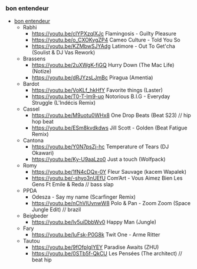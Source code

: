 ### bon entendeur

* [bon entendeur](http://bonentendeur.com/#l-original)
	* Rabhi
		* https://youtu.be/clYPXzqlXJc Flamingosis - Guilty Pleasure
		* https://youtu.be/o_CXOKvgZP4 Cameo Culture - Told You So
		* https://youtu.be/KZMbwSJYAdg Latimore - Out To Get'cha (Soulist & DJ Vas Rework)
	* Brassens
		- https://youtu.be/2uXWgK-fjGQ Hurry Down (The Mac Life) (Notize)
		- https://youtu.be/dRJYzsLJmBc Piragua (Amentia)
	* Bardot
		- https://youtu.be/VoKLf_hkHfY Favorite things (Laster) 
		- https://youtu.be/T0-T-Im9-uo Notorious B.I.G - Everyday Struggle (L'Indécis Remix) 
	* Cassel
		- https://youtu.be/M9uotu0WHx8 One Drop Beats (Beat S23) // hip hop beat
		* https://youtu.be/ESm8kvdkdws Jill Scott - Golden (Beat Fatigue Remix)
	* Cantona
		- https://youtu.be/Y0N7psZj-hc Temperature of Tears (DJ Okawari)
		- https://youtu.be/Ky-U9aaLzo0 Just a touch (Wolfpack)
	* Romy
		- https://youtu.be/1fN4cDQx-0Y Fleur Sauvage (kacem Wapalek) 
		- https://youtu.be/-shyo3nUEfU Com’Art - Vous Aimez Bien Les Gens Ft Emile & Reda // bass slap
	* PPDA
		- Odesza - Say my name (Scarfinger Remix)
		- https://youtu.be/nChVIUvnwW8 Polo & Pan - Zoom Zoom (Space Jungle Edit) // brazil
	* Beigbeder
		- https://youtu.be/lv5uiDbbWv0 Happy Man (Jungle)
	* Fary
		- https://youtu.be/IuFsk-P0G8k Twit One - Arme Ritter
	* Tautou
		- https://youtu.be/9fOfplgIYEY Paradise Awaits (ZHU)
		- https://youtu.be/0STb5f-QkCU Les Pensées (The architect) // beat hip